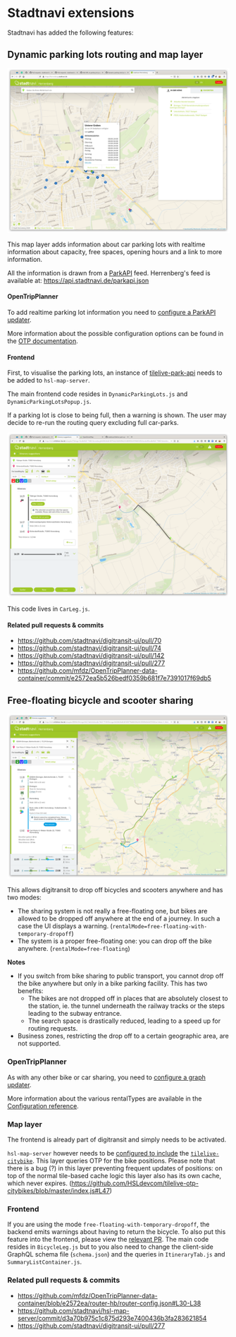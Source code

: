 # Stadtnavi extensions

Stadtnavi has added the following features:

## Dynamic parking lots routing and map layer

![Screenshot](images/dynamic-parking-lots.png)

This map layer adds information about car parking lots with realtime information about capacity, free spaces, opening hours and a link to more information.

All the information is drawn from a [ParkAPI](https://github.com/offenesdresden/ParkAPI) feed. Herrenberg's feed is available at: https://api.stadtnavi.de/parkapi.json

#### OpenTripPlanner

To add realtime parking lot information you need to [configure a ParkAPI updater](https://github.com/mfdz/OpenTripPlanner-data-container/commit/e2572ea5b526bedf0359b681f7e7391017f69db5).

More information about the possible configuration options can be found in the [OTP documentation](https://github.com/mfdz/OpenTripPlanner/blob/master/docs/Configuration.md#configuring-real-time-updaters).

#### Frontend

First, to visualise the parking lots, an instance of [tilelive-park-api](https://github.com/stadtnavi/tilelive-park-api) 
needs to be added to `hsl-map-server`.

The main frontend code resides in `DynamicParkingLots.js` and `DynamicParkingLotsPopup.js`.

If a parking lot is close to being full, then a warning is shown. The user may decide to re-run the routing query
excluding full car-parks.

![Screenshot](images/dynamic-parking-lot-full.png)

This code lives in `CarLeg.js`.

#### Related pull requests & commits

- https://github.com/stadtnavi/digitransit-ui/pull/70
- https://github.com/stadtnavi/digitransit-ui/pull/74
- https://github.com/stadtnavi/digitransit-ui/pull/142
- https://github.com/stadtnavi/digitransit-ui/pull/277
- https://github.com/mfdz/OpenTripPlanner-data-container/commit/e2572ea5b526bedf0359b681f7e7391017f69db5

## Free-floating bicycle and scooter sharing

![Screenshot](images/free-floating-bicycle-sharing.png)

This allows digitransit to drop off bicycles and scooters anywhere and has two modes:

- The sharing system is not really a free-floating one, but bikes are allowed to be dropped off anywhere at the end of a journey. 
  In such a case the UI displays a warning. (`rentalMode=free-floating-with-temporary-dropoff`)
- The system is a proper free-floating one: you can drop off the bike anywhere. (`rentalMode=free-floating`)

**Notes** 

- If you switch from bike sharing to public transport, you cannot drop off the bike anywhere but only in a bike parking facility.
  This has two benefits:
   - The bikes are not dropped off in places that are absolutely closest to the station, ie. the tunnel underneath the 
     railway tracks or the steps leading to the subway entrance.
   - The search space is drastically reduced, leading to a speed up for routing requests.
- Business zones, restricting the drop off to a certain geographic area, are not supported.

### OpenTripPlanner

As with any other bike or car sharing, you need to [configure a graph updater](https://github.com/mfdz/OpenTripPlanner-data-container/blob/e2572ea/router-hb/router-config.json#L30-L38).

More information about the various rentalTypes are available in the [Configuration reference](https://github.com/mfdz/OpenTripPlanner/blob/master/docs/Configuration.md#gbfs-configuration).

### Map layer

The frontend is already part of digitransit and simply needs to be activated.

`hsl-map-server` however needs to be [configured to include](https://github.com/HSLdevcom/tilelive-otp-citybikes/blob/master/index.js#L47) 
the [`tilelive-citybike`](https://github.com/HSLdevcom/tilelive-otp-citybikes/).
This layer queries OTP for the bike positions. Please note that there is a bug (?) in this layer preventing frequent updates 
of positions: on top of the normal tile-based cache logic this layer also has its own cache, which never expires. 
(https://github.com/HSLdevcom/tilelive-otp-citybikes/blob/master/index.js#L47) 

### Frontend

If you are using the mode `free-floating-with-temporary-dropoff`, the backend emits warnings about having to return the
bicycle. To also put this feature into the frontend, please view the [relevant PR](https://github.com/stadtnavi/digitransit-ui/pull/277).
The main code resides in `BicycleLeg.js` but to you also need to change the client-side GraphQL schema file (`schema.json`) 
and the queries in `ItineraryTab.js` and `SummaryListContainer.js`.

### Related pull requests & commits

- https://github.com/mfdz/OpenTripPlanner-data-container/blob/e2572ea/router-hb/router-config.json#L30-L38
- https://github.com/stadtnavi/hsl-map-server/commit/d3a70b975c1c875d293e7400436b3fa283621854
- https://github.com/stadtnavi/digitransit-ui/pull/277
